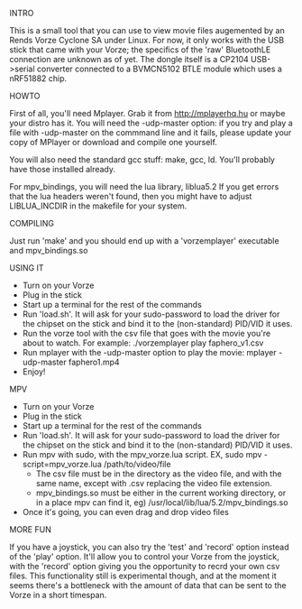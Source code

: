 INTRO

This is a small tool that you can use to view movie files augemented by an Rends Vorze
Cyclone SA under Linux. For now, it only works with the USB stick that came with your
Vorze; the specifics of the 'raw' BluetoothLE connection are unknown as of yet. The
dongle itself is a CP2104 USB->serial converter connected to a BVMCN5102 BTLE module
which uses a nRF51882 chip.

HOWTO

First of all, you'll need Mplayer. Grab it from http://mplayerhq.hu or maybe your distro has
it. You will need the -udp-master option: if you try and play a file with -udp-master
on the commmand line and it fails, please update your copy of MPlayer or download and 
compile one yourself.

You will also need the standard gcc stuff: make, gcc, ld. You'll probably have those installed
already.

For mpv_bindings, you will need the lua library, liblua5.2
If you get errors that the lua headers weren't found, then you might have to adjust LIBLUA_INCDIR in the makefile for your system.

COMPILING

Just run 'make' and you should end up with a 'vorzemplayer' executable and mpv_bindings.so

USING IT

- Turn on your Vorze
- Plug in the stick
- Start up a terminal for the rest of the commands
- Run 'load.sh'. It will ask for your sudo-password to load the driver for the
  chipset on the stick and bind it to the (non-standard) PID/VID it uses.
- Run the vorze tool with the csv file that goes with the movie you're about to watch.
  For example:
  ./vorzemplayer play faphero_v1.csv
- Run mplayer with the -udp-master option to play the movie:
  mplayer -udp-master faphero1.mp4
- Enjoy!

MPV

- Turn on your Vorze
- Plug in the stick
- Start up a terminal for the rest of the commands
- Run 'load.sh'. It will ask for your sudo-password to load the driver for the
  chipset on the stick and bind it to the (non-standard) PID/VID it uses.
- Run mpv with sudo, with the mpv_vorze.lua script.
  EX,  sudo mpv -script=mpv_vorze.lua /path/to/video/file
  - The csv file must be in the directory as the video file, and with the same name, except with .csv replacing the video file extension.
  - mpv_bindings.so must be either in the current working directory, or in a place mpv can find it, eg) /usr/local/lib/lua/5.2/mpv_bindings.so
- Once it's going, you can even drag and drop video files

MORE FUN

If you have a joystick, you can also try the 'test' and 'record' option instead of the
'play' option. It'll allow you to control your Vorze from the joystick, with the
'record' option giving you the opportunity to recrd your own csv files. This functionality
still is experimental though, and at the moment it seems there's a bottleneck with the
amount of data that can be sent to the Vorze in a short timespan.



